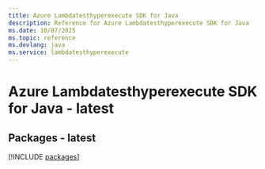 ```yaml
---
title: Azure Lambdatesthyperexecute SDK for Java
description: Reference for Azure Lambdatesthyperexecute SDK for Java
ms.date: 10/07/2025
ms.topic: reference
ms.devlang: java
ms.service: lambdatesthyperexecute
---
```

# Azure Lambdatesthyperexecute SDK for Java - latest
## Packages - latest
[!INCLUDE [packages](lambdatesthyperexecute-index.md)]